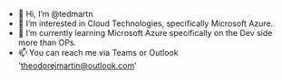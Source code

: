 - 👋 Hi, I’m @tedmartn
- 👀 I’m interested in Cloud Technologies, specifically Microsoft Azure. 
- 🌱 I’m currently learning Microsoft Azure specifically on the Dev side more than OPs.  
- 📫 You can reach me via Teams or Outlook 'theodorejmartin@outlook.com'

<!---
tedmartn/tedmartn is a ✨ special ✨ repository because its `README.md` (this file) appears on your GitHub profile.
You can click the Preview link to take a look at your changes.
--->
